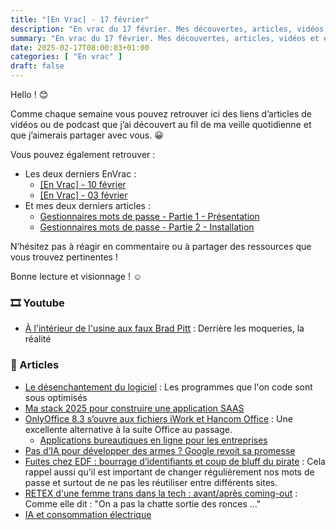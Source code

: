 ```yaml
---
title: "[En Vrac] - 17 février"
description: "En vrac du 17 février. Mes découvertes, articles, vidéos et écoute qui m'ont intéressé et que je veux partager."
summary: "En vrac du 17 février. Mes découvertes, articles, vidéos et écoute qui m'ont intéressé et que je veux partager."
date: 2025-02-17T08:00:03+01:00
categories: [ "En vrac" ]
draft: false
---
```


Hello ! 😊

Comme chaque semaine vous pouvez retrouver ici des liens d’articles de vidéos ou de podcast que j’ai découvert au fil de ma veille quotidienne et que j’aimerais partager avec vous. 😀

Vous pouvez également retrouver :
- Les deux derniers EnVrac :
    - [[En Vrac] - 10 février](https://blog.victorprouff.fr/posts/2025-02-10-envrac/)
    - [[En Vrac] - 03 février](https://blog.victorprouff.fr/posts/2025-02-03-envrac/)
- Et mes deux derniers articles :
    - [Gestionnaires mots de passe - Partie 1 - Présentation](https://blog.victorprouff.fr/posts/2025-01-28-gestionnaire-mot-de-passe-partie1/)
    - [Gestionnaires mots de passe - Partie 2 - Installation](https://blog.victorprouff.fr/posts/2025-02-05-gestionnaire-mot-de-passe-partie2/)

N’hésitez pas à réagir en commentaire ou à partager des ressources que vous trouvez pertinentes !

Bonne lecture et visionnage ! ☺️
### 🎞️ Youtube
- [À l'intérieur de l'usine aux faux Brad Pitt](https://www.youtube.com/watch?v=70qx9F3_WCk) : Derrière les moqueries, la réalité
### 📖 Articles
- [Le désenchantement du logiciel](https://tonsky.me/blog/disenchantment/fr/) : Les programmes que l'on code sont sous optimisés
- [Ma stack 2025 pour construire une application SAAS](https://eventuallycoding.com/2025/02/stack-saas-2025)
- [OnlyOffice 8.3 s’ouvre aux fichiers iWork et Hancom Office](https://next.ink/brief_article/onlyoffice-8-3-souvre-aux-fichiers-iwork-et-hancom-office/) : Une excellente alternative à la suite Office au passage.
    - [Applications bureautiques en ligne pour les entreprises](https://www.onlyoffice.com/fr/)
- [Pas d’IA pour développer des armes ? Google revoit sa promesse](https://next.ink/169218/pas-dia-pour-developper-des-armes-google-revoit-sa-promesse/)
- [Fuites chez EDF : bourrage d’identifiants et coup de bluff du pirate](https://next.ink/168728/fuites-chez-edf-bourrage-didentifiants-et-coup-de-bluff-du-pirate/) : Cela rappel aussi qu'il est important de changer régulièrement nos mots de passe et surtout de ne pas les réutiliser entre différents sites.
- [RETEX d'une femme trans dans la tech : avant/après coming-out](https://lapremiereligne.fr/articles/retex-dune-femme-trans-dans-la-tech-avantapres-coming-out) : Comme elle dit : "On a pas la chatte sortie des ronces ..."
- [IA et consommation électrique](https://www.standblog.org/blog/post/2025/02/12/IA-et-consommation-electrique) 